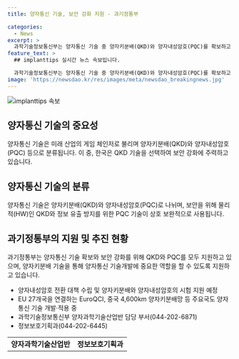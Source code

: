 ```yaml
---
title: 양자통신 기술, 보안 강화 지원 - 과기정통부

categories:
  - News
excerpt: >
  과학기술정보통신부는 양자통신 기술 중 양자키분배(QKD)와 양자내성암호(PQC)를 확보하고 보안을 강화하고 있습니다. 양자통신 기술은 물리적 보안을 제공하는 QKD와 정보 누출 방지를 위한 PQC를 모두 필요로 하며, 양자키분배 기술은 양자기기를 연결하는 중간 기술로 중요합니다. 또한, 국내에서는 양자내성암호 전환 대책 수립과 양자테스트베드를 통한 기술 시험을 진행할 예정이며, 세계적으로도 다양한 국가들이 양자통신 기술을 개발하고 적용 중입니다.
feature_text: >
  ## implanttips 실시간 뉴스 속보입니다.

  과학기술정보통신부는 양자통신 기술 중 양자키분배(QKD)와 양자내성암호(PQC)를 확보하고 보안을 강화하고 있습니다. 양자통신 기술은 물리적 보안을 제공하는 QKD와 정보 누출 방지를 위한 PQC를 모두 필요로 하며, 양자키분배 기술은 양자기기를 연결하는 중간 기술로 중요합니다. 또한, 국내에서는 양자내성암호 전환 대책 수립과 양자테스트베드를 통한 기술 시험을 진행할 예정이며, 세계적으로도 다양한 국가들이 양자통신 기술을 개발하고 적용 중입니다.
image: 'https://newsdao.kr/res/images/meta/newsdao_breakingnews.jpg'
---
```


<p><img src="https://newsdao.kr/res/images/meta/newsdao_breakingnews.jpg" alt="implanttips 속보" /></p>

<h2 data-ke-size="size26">양자통신 기술의 중요성</h2>

<p data-ke-size="size16">양자통신 기술은 미래 산업의 게임 체인저로 불리며 양자키분배(QKD)와 양자내성암호(PQC) 등으로 분류됩니다. 이 중, 한국은 QKD 기술을 선택하여 보안 강화에 주력하고 있습니다.</p>

<h2 data-ke-size="size26">양자통신 기술의 분류</h2>

<p data-ke-size="size16">양자통신 기술은 양자키분배(QKD)와 양자내성암호(PQC)로 나뉘며, 보안을 위해 물리적(HW)인 QKD와 정보 유출 방지를 위한 PQC 기술이 상호 보완적으로 사용됩니다.</p>

<h2 data-ke-size="size26">과기정통부의 지원 및 추진 현황</h2>

<p data-ke-size="size16">과기정통부는 양자통신 기술 확보와 보안 강화를 위해 QKD와 PQC를 모두 지원하고 있으며, 양자키분배 기술을 통해 양자통신 기술개발에 중요한 역할을 할 수 있도록 지원하고 있습니다.</p>

<ul>
<li>양자내성암호 전환 대책 수립 및 양자키분배와 양자내성암호의 시험 지원 예정</li>
<li>EU 27개국을 연결하는 EuroQCI, 중국 4,600km 양자키분배망 등 주요국도 양자통신 기술 개발·적용 중</li>
<li>과학기술정보통신부 양자과학기술산업반 담당 부서(044-202-6871)</li>
<li>정보보호기획과(044-202-6445)</li>
</ul>

<table>
<tbody>
<tr>
<td style="text-align: center; height: 17px;"><b>양자과학기술산업반</b></td>
<td style="text-align: center; height: 17px;"><b>정보보호기획과</b></td>
</tr>
</tbody>
</table>

<p data-ke-size="size16"></p>

